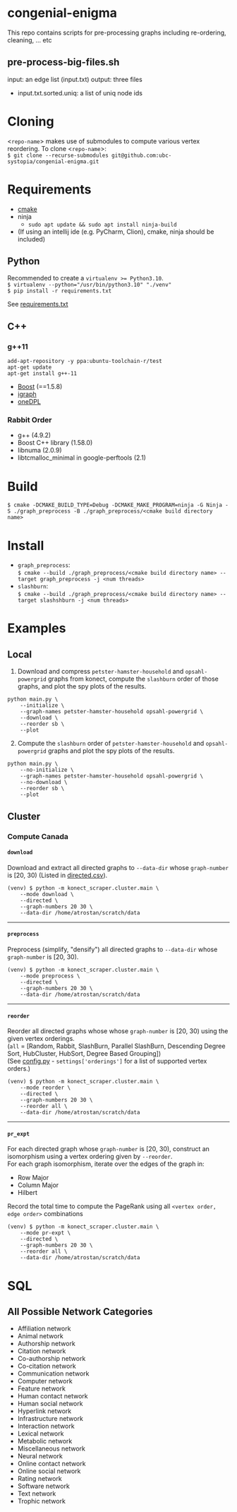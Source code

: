 # congenial-enigma

This repo contains scripts for pre-processing graphs including re-ordering, cleaning, ... etc

## pre-process-big-files.sh

input: an edge list (input.txt)
output: three files

- input.txt.sorted.uniq: a list of uniq node ids

# Cloning

<`repo-name`> makes use of submodules to compute various vertex reordering. To clone <`repo-name`>:  
`$ git clone --recurse-submodules git@github.com:ubc-systopia/congenial-enigma.git`

# Requirements

- [cmake](https://cmake.org/install/)
- ninja
    - ```sudo apt update && sudo apt install ninja-build```
- (If using an intellij ide (e.g. PyCharm, Clion), cmake, ninja should be included)

## Python

Recommended to create a `virtualenv >= Python3.10`.  
`$ virtualenv --python="/usr/bin/python3.10" "./venv"`  
`$ pip install -r requirements.txt`

See [requirements.txt](./requirements.txt)

## C++

### g++11
```
add-apt-repository -y ppa:ubuntu-toolchain-r/test
apt-get update
apt-get install g++-11
```

- [Boost](https://www.boost.org/) (==1.5.8)
- [igraph](https://igraph.org/c/)
- [oneDPL](https://www.intel.com/content/www/us/en/developer/articles/guide/installation-guide-for-oneapi-toolkits.html)

### Rabbit Order

- g++ (4.9.2)
- Boost C++ library (1.58.0)
- libnuma (2.0.9)
- libtcmalloc_minimal in google-perftools (2.1)

# Build

`$ cmake -DCMAKE_BUILD_TYPE=Debug -DCMAKE_MAKE_PROGRAM=ninja -G Ninja -S ./graph_preprocess -B ./graph_preprocess/<cmake build directory name>`

# Install

- `graph_preprocess`:  
  `$ cmake --build ./graph_preprocess/<cmake build directory name> --target graph_preprocess -j <num threads>`
- `slashburn`:  
  `$ cmake --build ./graph_preprocess/<cmake build directory name> --target slashshburn -j <num threads>`

# Examples
## Local
1. Download and compress `petster-hamster-household` and `opsahl-powergrid` graphs from konect, compute the `slashburn`
   order of those graphs, and plot the spy plots of the results.

```
python main.py \
	--initialize \
	--graph-names petster-hamster-household opsahl-powergrid \
	--download \
	--reorder sb \
	--plot
```

2. Compute the `slashburn` order of `petster-hamster-household` and `opsahl-powergrid` graphs and plot the spy plots of
   the results.

```
python main.py \
	--no-initialize \
	--graph-names petster-hamster-household opsahl-powergrid \
	--no-download \
	--reorder sb \
	--plot
```
## Cluster
### Compute Canada
#### `download`
Download and extract all directed graphs to `--data-dir` whose `graph-number` is [20, 30) (Listed in [directed.csv](./konect_dataframes/directed.csv)).

```
(venv) $ python -m konect_scraper.cluster.main \
	--mode download \
	--directed \
	--graph-numbers 20 30 \
	--data-dir /home/atrostan/scratch/data
```
---
#### `preprocess`

Preprocess (simplify, "densify") all directed graphs to `--data-dir` whose `graph-number` is [20, 30).

```
(venv) $ python -m konect_scraper.cluster.main \
	--mode preprocess \
	--directed \
	--graph-numbers 20 30 \
	--data-dir /home/atrostan/scratch/data
```
---
#### `reorder`
Reorder all directed graphs whose whose `graph-number` is [20, 30) using the given vertex orderings.  
(`all` = [Random, Rabbit, SlashBurn, Parallel SlashBurn, Descending Degree Sort, HubCluster, HubSort, 
Degree Based Grouping])  
(See [config.py](./konect_scraper/config.py) - `settings['orderings']` for a list of supported vertex orders.)
```
(venv) $ python -m konect_scraper.cluster.main \
	--mode reorder \
	--directed \
	--graph-numbers 20 30 \
	--reorder all \
	--data-dir /home/atrostan/scratch/data
```
---
#### `pr_expt`
For each directed graph whose `graph-number` is [20, 30), construct an isomorphism using a vertex ordering
given by `--reorder`.  
For each graph isomorphism, iterate over the edges of the graph in: 
- Row Major
- Column Major
- Hilbert  

Record the total time to compute the PageRank using all `<vertex order, edge order>` combinations
```
(venv) $ python -m konect_scraper.cluster.main \
	--mode pr-expt \
	--directed \
	--graph-numbers 20 30 \
	--reorder all \
	--data-dir /home/atrostan/scratch/data
```
# SQL

## All Possible Network Categories

- Affiliation network
- Animal network
- Authorship network
- Citation network
- Co-authorship network
- Co-citation network
- Communication network
- Computer network
- Feature network
- Human contact network
- Human social network
- Hyperlink network
- Infrastructure network
- Interaction network
- Lexical network
- Metabolic network
- Miscellaneous network
- Neural network
- Online contact network
- Online social network
- Rating network
- Software network
- Text network
- Trophic network

